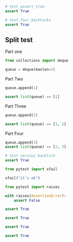 <!--- name: test_assert_true -->
```python
# test_assert_true
assert True
```

<!--- name: test_four_backticks -->
````python
# test_four_backticks
assert True
````

Split test
----------

Part one

<!--- name: test_split -->
```python
from collections import deque

queue = deque(maxlen=2)
```

Part Two

<!--- name: test_split -->
```python
queue.append(1)

assert list(queue) == [1]
```

Part Three

<!--- name: test_split -->
```python
queue.append(2)

assert list(queue) == [1, 2]
```

Part Four

<!--- name: test_split -->
`````python
queue.append(3)
assert list(queue) == [2, 3]
`````

<!--- name: test nervous backtick -->
```````````````python
# test nervous backtick
assert True
```````````````


<!--- name: test_xfail -->
```python
from pytest import xfail

xfail("it's ok")
```


<!--- name: test_raises -->
```python
from pytest import raises

with raises(AssertionError):
    assert False
```

<!-- name: test_two_dashes_name -->
```python
assert True
```

<!--- name: test_three_dashes_name --->
```python
assert True
```

<!-- name: test_mixed_dashes_name_2_3 --->
```python
assert True
```

<!--- name: test_mixed_dashes_name_3_2 -->
```python
assert True
```
